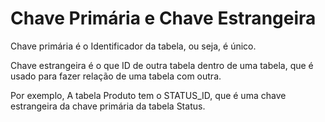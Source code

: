 # Chave Primária e Chave Estrangeira

Chave primária é o Identificador da tabela, ou seja, é único.&#x20;

Chave estrangeira é o que ID de outra tabela dentro de uma tabela, que é usado para fazer relação de uma tabela com outra.

Por exemplo, A tabela Produto tem o STATUS\_ID, que é uma chave estrangeira da chave primária da tabela Status.
